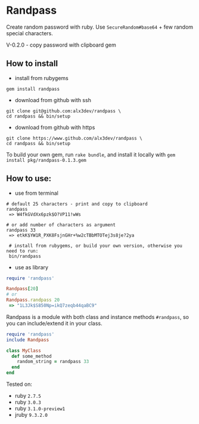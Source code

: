 # Randpass

Create random password with ruby. Use `SecureRandom#base64` + few random special characters.

V-0.2.0 - copy password with clipboard gem

## How to install

 - install from rubygems

```
gem install randpass
```
 - download from github with ssh

```
git clone git@github.com:alx3dev/randpass \
cd randpass && bin/setup
```
 - download from github with https

```
git clone https://www.github.com/alx3dev/randpass \
cd randpass && bin/setup
```

To build your own gem, run `rake bundle`, and install it locally with `gem install pkg/randpass-0.1.3.gem`

## How to use:

 - use from terminal

```
# default 25 characters - print and copy to clipboard
randpass
 => W4fkGVdXx6pzk$O?VP11!wWs

# or add number of characters as argument
randpass 33
 => etkK$YW1R_PXK8FsjnGHr+%w2cTBbMTOTej3s8je?2ya
 
 # install from rubygems, or build your own version, otherwise you need to run:
 bin/randpass
```
 - use as library

```ruby
require 'randpass'

Randpass[20]
# or
Randpass.randpass 20
 => "1L3Jk$S850Np=ikQ7zeqb44qaBC9"
```

Randpass is a module with both class and instance methods `#randpass`, so you can include/extend it in your class.

```ruby
require 'randpass'
include Randpass

class MyClass
  def some_method
    random_string = randpass 33
  end
end
```

Tested on:
 - ruby `2.7.5`
 - ruby `3.0.3`
 - ruby `3.1.0-preview1`
 - jruby `9.3.2.0`
